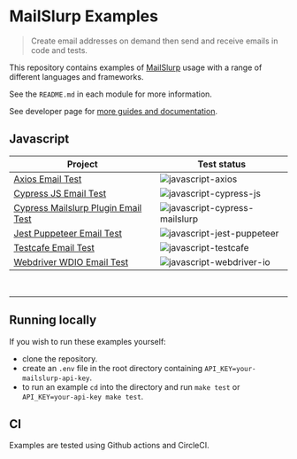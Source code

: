 # MailSlurp Examples

> Create email addresses on demand then send and receive emails in code and tests.

This repository contains examples of [MailSlurp](https://www.mailslurp.com) usage with a range of different languages and frameworks.

See the `README.md` in each module for more information.

See developer page for [more guides and documentation](https://www.mailslurp.com/developers/).

## Javascript

| Project | Test status |
| --- | --- | 
| [Axios Email Test](./javascript-axios) | ![javascript-axios](https://github.com/mailslurp/examples/actions/workflows/javascript-axios.yml/badge.svg?branch=master) |         
| [Cypress JS Email Test](./javascript-cypress-js) | ![javascript-cypress-js](https://github.com/mailslurp/examples/actions/workflows/javascript-cypress-js.yml/badge.svg?branch=master) |         
| [Cypress Mailslurp Plugin Email Test](./javascript-cypress-mailslurp) | ![javascript-cypress-mailslurp](https://github.com/mailslurp/examples/actions/workflows/javascript-cypress-mailslurp.yml/badge.svg?branch=master) |         
| [Jest Puppeteer Email Test](./javascript-jest-puppeteer) | ![javascript-jest-puppeteer](https://github.com/mailslurp/examples/actions/workflows/javascript-jest-puppeteer.yml/badge.svg?branch=master) |         
| [Testcafe Email Test](./javascript-testcafe) | ![javascript-testcafe](https://github.com/mailslurp/examples/actions/workflows/javascript-testcafe.yml/badge.svg?branch=master) |         
| [Webdriver WDIO Email Test](./javascript-webdriver-io) | ![javascript-webdriver-io](https://github.com/mailslurp/examples/actions/workflows/javascript-webdriver-io.yml/badge.svg?branch=master) |         

<br/>
<hr/>

## Running locally
If you wish to run these examples yourself:
- clone the repository. 
- create an `.env` file in the root directory containing `API_KEY=your-mailslurp-api-key`. 
- to run an example `cd` into the directory and run `make test` or `API_KEY=your-api-key make test`.

## CI
Examples are tested using Github actions and CircleCI.
